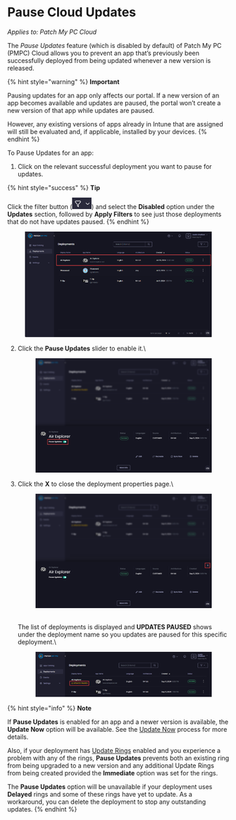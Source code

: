 # Pause Cloud Updates

_Applies to: Patch My PC Cloud_

The _Pause Updates_ feature (which is disabled by default) of Patch My PC (PMPC) Cloud allows you to prevent an app that’s previously been successfully deployed from being updated whenever a new version is released.

{% hint style="warning" %}
**Important**

Pausing updates for an app only affects our portal. If a new version of an app becomes available and updates are paused, the portal won’t create a new version of that app while updates are paused.

However, any existing versions of apps already in Intune that are assigned will still be evaluated and, if applicable, installed by your devices.
{% endhint %}

To Pause Updates for an app:

1. Click on the relevant successful deployment you want to pause for updates.

{% hint style="success" %}
**Tip**

Click the filter button (![](<../../../.gitbook/assets/image (2513).png>)) and select the **Disabled** option under the **Updates** section, followed by **Apply Filters** to see just those deployments that do not have updates paused.&#x20;
{% endhint %}

<figure><img src="../../../.gitbook/assets/image (1788).png" alt="Clicking on the relevant successful deployment you want to pause for updates "><figcaption></figcaption></figure>

2.  Click the **Pause Updates** slider to enable it.\


    <figure><img src="../../../.gitbook/assets/image (1997).png" alt="Clicking the “Pause Updates” slider"><figcaption></figcaption></figure>


3.  Click the **X** to close the deployment properties page.\


    <figure><img src="../../../.gitbook/assets/image (1998).png" alt="Clicking &#x22;X&#x22; to close the deployment properties page."><figcaption></figcaption></figure>

    \
    The list of deployments is displayed and **UPDATES PAUSED** shows under the deployment name so you updates are paused for this specific deployment.\


    <figure><img src="../../../.gitbook/assets/image (1999).png" alt=""><figcaption></figcaption></figure>

{% hint style="info" %}
**Note**

If **Pause Updates** is enabled for an app and a newer version is available, the **Update Now** option will be available. See the [Update Now](sync-now-cloud-feature.md) process for more details.

Also, if your deployment has [Update Rings](../cloud-update-rings/) enabled and you experience a problem with any of the rings, **Pause Updates** prevents both an existing ring from being upgraded to a new version and any additional Update Rings from being created provided the **Immediate** option was set for the rings.

The **Pause Updates** option will be unavailable if your deployment uses **Delayed** rings and some of these rings have yet to update. As a workaround, you can delete the deployment to stop any outstanding updates.
{% endhint %}
